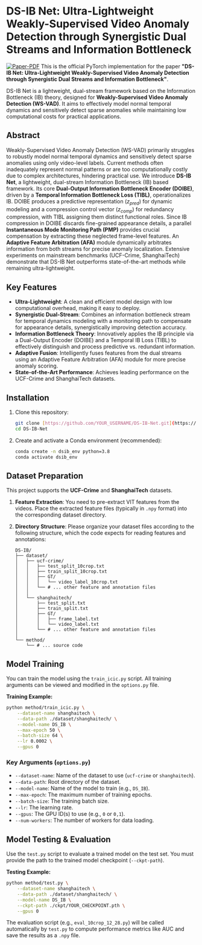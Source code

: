 # DS-IB Net: Ultra-Lightweight Weakly-Supervised Video Anomaly Detection through Synergistic Dual Streams and Information Bottleneck

[![Paper-PDF](https://img.shields.io/badge/Paper-PDF-red)](https://arxiv.org/abs/YOUR_PAPER_LINK) This is the official PyTorch implementation for the paper **"DS-IB Net: Ultra-Lightweight Weakly-Supervised Video Anomaly Detection through Synergistic Dual Streams and Information Bottleneck"**.

DS-IB Net is a lightweight, dual-stream framework based on the Information Bottleneck (IB) theory, designed for **Weakly-Supervised Video Anomaly Detection (WS-VAD)**. It aims to effectively model normal temporal dynamics and sensitively detect sparse anomalies while maintaining low computational costs for practical applications.

## Abstract

Weakly-Supervised Video Anomaly Detection (WS-VAD) primarily struggles to robustly model normal temporal dynamics and sensitively detect sparse anomalies using only video-level labels. Current methods often inadequately represent normal patterns or are too computationally costly due to complex architectures, hindering practical use. We introduce **DS-IB Net**, a lightweight, dual-stream Information Bottleneck (IB) based framework. Its core **Dual-Output Information Bottleneck Encoder (DOIBE)**, driven by a **Temporal Information Bottleneck Loss (TIBL)**, operationalizes IB. DOIBE produces a predictive representation ($z_{pred}$) for dynamic modeling and a compression control vector ($z_{comp}$) for redundancy compression, with TIBL assigning them distinct functional roles. Since IB compression in DOIBE discards fine-grained appearance details, a parallel **Instantaneous Mode Monitoring Path (PMP)** provides crucial compensation by extracting these neglected frame-level features. An **Adaptive Feature Arbitration (AFA)** module dynamically arbitrates information from both streams for precise anomaly localization. Extensive experiments on mainstream benchmarks (UCF-Crime, ShanghaiTech) demonstrate that DS-IB Net outperforms state-of-the-art methods while remaining ultra-lightweight.

## Key Features

- **Ultra-Lightweight**: A clean and efficient model design with low computational overhead, making it easy to deploy.
- **Synergistic Dual-Stream**: Combines an information bottleneck stream for temporal dynamics modeling with a monitoring path to compensate for appearance details, synergistically improving detection accuracy.
- **Information Bottleneck Theory**: Innovatively applies the IB principle via a Dual-Output Encoder (DOIBE) and a Temporal IB Loss (TIBL) to effectively distinguish and process predictive vs. redundant information.
- **Adaptive Fusion**: Intelligently fuses features from the dual streams using an Adaptive Feature Arbitration (AFA) module for more precise anomaly scoring.
- **State-of-the-Art Performance**: Achieves leading performance on the UCF-Crime and ShanghaiTech datasets.

## Installation

1.  Clone this repository:
    ```bash
    git clone [https://github.com/YOUR_USERNAME/DS-IB-Net.git](https://github.com/YOUR_USERNAME/DS-IB-Net.git)
    cd DS-IB-Net
    ```

2.  Create and activate a Conda environment (recommended):
    ```bash
    conda create -n dsib_env python=3.8
    conda activate dsib_env
    ```



## Dataset Preparation

This project supports the **UCF-Crime** and **ShanghaiTech** datasets.

1.  **Feature Extraction**:
    You need to pre-extract VIT features from the videos. Place the extracted feature files (typically in `.npy` format) into the corresponding dataset directory.

2.  **Directory Structure**:
    Please organize your dataset files according to the following structure, which the code expects for reading features and annotations:

    ```
    DS-IB/
    ├── dataset/
    │   ├── ucf-crime/
    │   │   ├── test_split_10crop.txt
    │   │   ├── train_split_10crop.txt
    │   │   ├── GT/
    │   │   │   └── video_label_10crop.txt
    │   │   └── # ... other feature and annotation files
    │   │
    │   └── shanghaitech/
    │       ├── test_split.txt
    │       ├── train_split.txt
    │       ├── GT/
    │       │   ├── frame_label.txt
    │       │   └── video_label.txt
    │       └── # ... other feature and annotation files
    │
    └── method/
        └── # ... source code
    ```

## Model Training

You can train the model using the `train_icic.py` script. All training arguments can be viewed and modified in the `options.py` file.

**Training Example:**

```bash
python method/train_icic.py \
    --dataset-name shanghaitech \
    --data-path ./dataset/shanghaitech/ \
    --model-name DS_IB \
    --max-epoch 50 \
    --batch-size 64 \
    --lr 0.0002 \
    --gpus 0
```

### Key Arguments (`options.py`)

-   `--dataset-name`: Name of the dataset to use (`ucf-crime` or `shanghaitech`).
-   `--data-path`: Root directory of the dataset.
-   `--model-name`: Name of the model to train (e.g., `DS_IB`).
-   `--max-epoch`: The maximum number of training epochs.
-   `--batch-size`: The training batch size.
-   `--lr`: The learning rate.
-   `--gpus`: The GPU ID(s) to use (e.g., `0` or `0,1`).
-   `--num-workers`: The number of workers for data loading.

## Model Testing & Evaluation

Use the `test.py` script to evaluate a trained model on the test set. You must provide the path to the trained model checkpoint (`--ckpt-path`).

**Testing Example:**

```bash
python method/test.py \
    --dataset-name shanghaitech \
    --data-path ./dataset/shanghaitech/ \
    --model-name DS_IB \
    --ckpt-path ./ckpt/YOUR_CHECKPOINT.pth \
    --gpus 0
```

The evaluation script (e.g., `eval_10crop_12_28.py`) will be called automatically by `test.py` to compute performance metrics like AUC and save the results as a `.npy` file.
